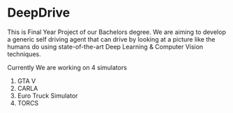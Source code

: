 # DeepDrive
This is Final Year Project of our Bachelors degree.
We are aiming to develop a generic self driving agent that can drive by looking at a picture like the humans do using state-of-the-art Deep Learning & Computer Vision techniques.

Currently We are working on 4 simulators
1. GTA V
2. CARLA
3. Euro Truck Simulator
4. TORCS


